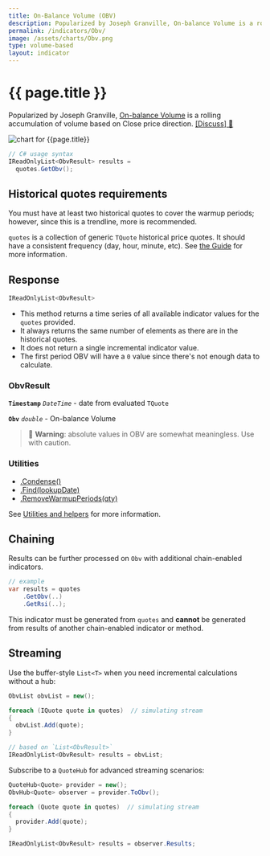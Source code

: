 ```yaml
---
title: On-Balance Volume (OBV)
description: Popularized by Joseph Granville, On-balance Volume is a rolling accumulation of volume based on Close price direction.
permalink: /indicators/Obv/
image: /assets/charts/Obv.png
type: volume-based
layout: indicator
---
```


# {{ page.title }}

Popularized by Joseph Granville, [On-balance Volume](https://en.wikipedia.org/wiki/On-balance_volume) is a rolling accumulation of volume based on Close price direction.
[[Discuss] &#128172;]({{site.github.repository_url}}/discussions/246 "Community discussion about this indicator")

![chart for {{page.title}}]({{site.baseurl}}{{page.image}})

```csharp
// C# usage syntax
IReadOnlyList<ObvResult> results =
  quotes.GetObv();
```

## Historical quotes requirements

You must have at least two historical quotes to cover the warmup periods; however, since this is a trendline, more is recommended.

`quotes` is a collection of generic `TQuote` historical price quotes.  It should have a consistent frequency (day, hour, minute, etc).  See [the Guide]({{site.baseurl}}/guide/#historical-quotes) for more information.

## Response

```csharp
IReadOnlyList<ObvResult>
```

- This method returns a time series of all available indicator values for the `quotes` provided.
- It always returns the same number of elements as there are in the historical quotes.
- It does not return a single incremental indicator value.
- The first period OBV will have a `0` value since there's not enough data to calculate.

### ObvResult

**`Timestamp`** _`DateTime`_ - date from evaluated `TQuote`

**`Obv`** _`double`_ - On-balance Volume

> &#128681; **Warning**: absolute values in OBV are somewhat meaningless. Use with caution.

### Utilities

- [.Condense()]({{site.baseurl}}/utilities#condense)
- [.Find(lookupDate)]({{site.baseurl}}/utilities#find-indicator-result-by-date)
- [.RemoveWarmupPeriods(qty)]({{site.baseurl}}/utilities#remove-warmup-periods)

See [Utilities and helpers]({{site.baseurl}}/utilities#utilities-for-indicator-results) for more information.

## Chaining

Results can be further processed on `Obv` with additional chain-enabled indicators.

```csharp
// example
var results = quotes
    .GetObv(..)
    .GetRsi(..);
```

This indicator must be generated from `quotes` and **cannot** be generated from results of another chain-enabled indicator or method.

## Streaming

Use the buffer-style `List<T>` when you need incremental calculations without a hub:

```csharp
ObvList obvList = new();

foreach (IQuote quote in quotes)  // simulating stream
{
  obvList.Add(quote);
}

// based on `List<ObvResult>`
IReadOnlyList<ObvResult> results = obvList;
```

Subscribe to a `QuoteHub` for advanced streaming scenarios:

```csharp
QuoteHub<Quote> provider = new();
ObvHub<Quote> observer = provider.ToObv();

foreach (Quote quote in quotes)  // simulating stream
{
  provider.Add(quote);
}

IReadOnlyList<ObvResult> results = observer.Results;
```
